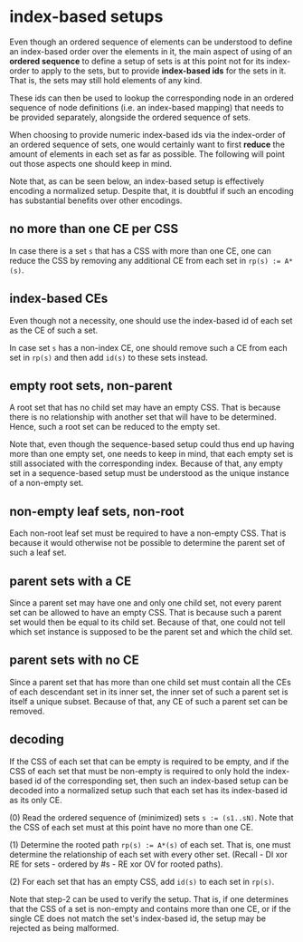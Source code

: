 
<!-- ======================================================================= -->
# index-based setups

Even though an ordered sequence of elements can be understood to define an
index-based order over the elements in it, the main aspect of using of an
**ordered sequence** to define a setup of sets is at this point not for its
index-order to apply to the sets, but to provide **index-based ids** for
the sets in it. That is, the sets may still hold elements of any kind.

These ids can then be used to lookup the corresponding node in an ordered
sequence of node definitions (i.e. an index-based mapping) that needs to be
provided separately, alongside the ordered sequence of sets.

When choosing to provide numeric index-based ids via the index-order of an
ordered sequence of sets, one would certainly want to first **reduce** the
amount of elements in each set as far as possible. The following will point
out those aspects one should keep in mind.

Note that, as can be seen below, an index-based setup is effectively encoding
a normalized setup. Despite that, it is doubtful if such an encoding has
substantial benefits over other encodings.

<!-- ======================================================================= -->
## no more than one CE per CSS

In case there is a set `s` that has a CSS with more than one CE, one can reduce
the CSS by removing any additional CE from each set in `rp(s) := A*(s)`.

<!-- ======================================================================= -->
## index-based CEs

Even though not a necessity, one should use the index-based id of each set as
the CE of such a set.

In case set `s` has a non-index CE, one should remove such a CE from each set
in `rp(s)` and then add `id(s)` to these sets instead.

<!-- ======================================================================= -->
## empty root sets, non-parent

A root set that has no child set may have an empty CSS. That is because there
is no relationship with another set that will have to be determined. Hence,
such a root set can be reduced to the empty set.

Note that, even though the sequence-based setup could thus end up having more
than one empty set, one needs to keep in mind, that each empty set is still
associated with the corresponding index. Because of that, any empty set in a
sequence-based setup must be understood as the unique instance of a non-empty
set.

<!-- ======================================================================= -->
## non-empty leaf sets, non-root

Each non-root leaf set must be required to have a non-empty CSS. That is
because it would otherwise not be possible to determine the parent set of
such a leaf set.

<!-- ======================================================================= -->
## parent sets with a CE

Since a parent set may have one and only one child set, not every parent set
can be allowed to have an empty CSS. That is because such a parent set would
then be equal to its child set. Because of that, one could not tell which set
instance is supposed to be the parent set and which the child set.

<!-- ======================================================================= -->
## parent sets with no CE

Since a parent set that has more than one child set must contain all the CEs
of each descendant set in its inner set, the inner set of such a parent set
is itself a unique subset. Because of that, any CE of such a parent set can
be removed.

<!-- ======================================================================= -->
## decoding

If the CSS of each set that can be empty is required to be empty, and if the
CSS of each set that must be non-empty is required to only hold the index-based
id of the corresponding set, then such an index-based setup can be decoded into
a normalized setup such that each set has its index-based id as its only CE.

(0) Read the ordered sequence of (minimized) sets `s := (s1..sN)`.
Note that the CSS of each set must at this point have no more than one CE.

(1) Determine the rooted path `rp(s) := A*(s)` of each set.
That is, one must determine the relationship of each set with every other set.
(Recall - DI xor RE for sets - ordered by #s - RE xor OV for rooted paths).

(2) For each set that has an empty CSS, add `id(s)` to each set in `rp(s)`.

Note that step-2 can be used to verify the setup. That is, if one determines
that the CSS of a set is non-empty and contains more than one CE, or if the
single CE does not match the set's index-based id, the setup may be rejected
as being malformed.
